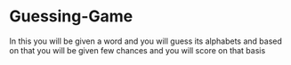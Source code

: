 # Guessing-Game
In this you will be given a word and you will guess its alphabets and based on that you will be given few chances and you will score on that basis
